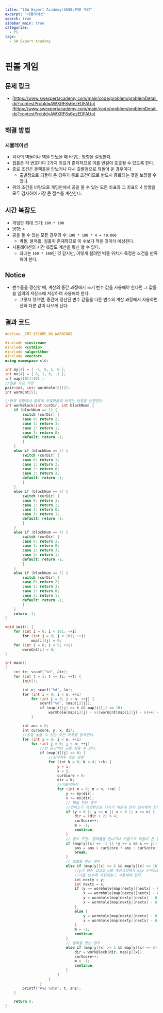 ```yaml
---
title: "[SW Expert Academy]5650.핀볼 게임"
excerpt: "시뮬레이션"
search: true
sidebar_main: true
categories:
  - PS
tags:
  - SW Expert Academy
---
```


# 핀볼 게임

## 문제 링크
- [https://www.swexpertacademy.com/main/code/problem/problemDetail.do?contestProbId=AWXRF8s6ezEDFAUo](https://www.swexpertacademy.com/main/code/problem/problemDetail.do?contestProbId=AWXRF8s6ezEDFAUo)

## 해결 방법
### 시뮬레이션
- 각각의 벽돌이나 벽을 만났을 때 바뀌는 방향을 설정한다.
- 웜홀은 각 번호마다 2가지 좌표가 존재하므로 이를 번갈아 호출될 수 있도록 한다.
- 종료 조건은 블랙홀을 만났거나 다시 출발점으로 되돌아 온 경우이다.
  - 출발점으로 되돌아 온 경우가 종료 조건이므로 반드시 종료되는 것을 보장할 수 있다.
- 위의 조건을 바탕으로 게임판에서 공을 둘 수 있는 모든 좌표와 그 좌표의 4 방향을 모두 검사하여 가장 큰 점수를 계산한다.

## 시간 복잡도
- 게임판 최대 크기: ```100 * 100```
- 방향: ```4```
- 공을 둘 수 있는 모든 경우의 수: ```100 * 100 * 4 = 40,000```
  - 벽돌, 블랙홀, 웜홀이 존재하므로 이 수보다 적을 것이라 예상된다.
- 시뮬레이션의 시간 복잡도 계산을 확신 할 수 없다.
  - 최대는 ```100 * 100```인 것 같지만, 이렇게 될려면 벽돌 위치가 특정한 조건을 만족해야 한다.

## Notice
- 변수들을 갱신할 때, 계산의 중간 과정에서 초기 변수 값을 사용해야 한다면 그 값들을 임의의 저장소에 저장하여 사용해야 한다.
  - 그렇지 않으면, 중간에 갱신된 변수 값들을 다른 변수의 계산 과정에서 사용하면 전혀 다른 값이 나오게 된다.

## 결과 코드

```cpp
#define _CRT_SECURE_NO_WARNINGS

#include <iostream>
#include <cstdio>
#include <algorithm>
#include <vector>
using namespace std;

int my[4] = { -1, 0, 1, 0 };
int mx[4] = { 0, 1, 0, -1 };
int map[101][101];
//웜홀 좌표 저장
pair<int, int> wormhole[5][2];
int wormCnt[5];

//현재 방향에서 블록에 부딫혔을때 바뀌는 방향을 반환한다.
int workBlock(int curDir, int blockNum) {
	if (blockNum == 1) {
		switch (curDir) {
		case 0: return 2;
		case 1: return 3;
		case 2: return 1;
		case 3: return 0;
		default: return -1;
		}
	}
	else if (blockNum == 2) {
		switch (curDir) {
		case 0: return 1;
		case 1: return 3;
		case 2: return 0;
		case 3: return 2;
		default: return -1;
		}
	}
	else if (blockNum == 3) {
		switch (curDir) {
		case 0: return 3;
		case 1: return 2;
		case 2: return 0;
		case 3: return 1;
		default: return -1;
		}
	}
	else if (blockNum == 4) {
		switch (curDir) {
		case 0: return 2;
		case 1: return 0;
		case 2: return 3;
		case 3: return 1;
		default: return -1;
		}
	}
	else if (blockNum == 5) {
		switch (curDir) {
		case 0: return 2;
		case 1: return 3;
		case 2: return 0;
		case 3: return 1;
		default: return -1;
		}
	}
	return -1;
}

void init() {
	for (int i = 0; i < 101; ++i)
		for (int j = 0; j < 101; ++j)
			map[i][j] = 0;
	for (int i = 0; i < 5; ++i)
		wormCnt[i] = 0;
}

int main()
{
	int tc; scanf("%d", &tc);
	for (int t = 1; t <= tc; ++t) {
		init();

		int n; scanf("%d", &n);
		for (int i = 0; i < n; ++i)
			for (int j = 0; j < n; ++j) {
				scanf("%d", &map[i][j]);
				if (map[i][j] >= 6 && map[i][j] <= 10)
					wormhole[map[i][j] - 6][wormCnt[map[i][j] - 6]++] = make_pair(i, j);
			}

		int ans = 0;
		int curScore, y, x, dir;
		//공을 놓을 수 있는 모든 좌표를 탐색한다.
		for (int i = 0; i < n; ++i)
			for (int j = 0; j < n; ++j)
				//빈 공간이면 공을 놓을 수 있다.
				if (map[i][j] == 0) {
					//상하좌우 모든 방향
					for (int k = 0; k < 4; ++k) {
						y = i;
						x = j;
						curScore = 0;
						dir = k;
						//시뮬레이션
						for (int m = 0; m < n; ++m) {
							y += my[dir];
							x += mx[dir];
							// 벽을 만난 경우
							//인덱스가 게임밖으로 나가기 때문에 먼저 검사해야 한다.
							if (y < 0 || y >= n || x < 0 || x >= n) {
								dir = (dir + 2) % 4;
								curScore++;
								m = -1;
								continue;
							}
							// 종료 조건: 블랙홀을 만나거나 처음으로 되돌아 온 경우
							if (map[y][x] == -1 || (y == i && x == j)) {
								ans = ans > curScore ? ans : curScore;
								break;
							}
							// 웜홀을 만난 경우
							else if (map[y][x] >= 6 && map[y][x] <= 10) {
								//y가 변한 값으로 x를 계산과정에서 map 인덱스로 사용하므로
								//다른 변수에 저장해놓고 사용해야 한다.
								int nexty = y;
								int nextx = x;
								if (y == wormhole[map[nexty][nextx] - 6][0].first &&
									x == wormhole[map[nexty][nextx] - 6][0].second) {
									y = wormhole[map[nexty][nextx] - 6][1].first;
									x = wormhole[map[nexty][nextx] - 6][1].second;
								}
								else {
									y = wormhole[map[nexty][nextx] - 6][0].first;
									x = wormhole[map[nexty][nextx] - 6][0].second;
								}
								m = -1;
								continue;
							}
							// 블록을 만난 경우
							else if (map[y][x] >= 1 && map[y][x] <= 5) {
								dir = workBlock(dir, map[y][x]);
								curScore++;
								m = -1;
								continue;
							}
						}
					}
				}
		printf("#%d %d\n", t, ans);
	}

	return 0;
}
```
